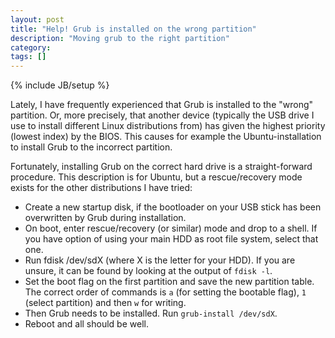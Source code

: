 ```yaml
---
layout: post
title: "Help! Grub is installed on the wrong partition"
description: "Moving grub to the right partition"
category: 
tags: []
---
```

{% include JB/setup %}

Lately, I have frequently experienced that Grub is installed to the "wrong"
partition. Or, more precisely, that another device (typically the USB drive I
use to install different Linux distributions from) has given the highest
priority (lowest index) by the BIOS. This causes for example the
Ubuntu-installation to install Grub to the incorrect partition.

Fortunately, installing Grub on the correct hard drive is a straight-forward
procedure. This description is for Ubuntu, but a rescue/recovery mode exists for
the other distributions I have tried:

* Create a new startup disk, if the bootloader on your USB stick has been
  overwritten by Grub during installation.
* On boot, enter rescue/recovery (or similar) mode and drop to a shell. If you have option of
  using your main HDD as root file system, select that one.
* Run fdisk /dev/sdX (where X is the letter for your HDD). If you are unsure, it
  can be found by looking at the output of `fdisk -l`.
* Set the boot flag on the first partition and save the new partition table. The
  correct order of commands is `a` (for setting the bootable flag), `1` (select
  partition) and then `w` for writing.
* Then Grub needs to be installed. Run `grub-install /dev/sdX`.
* Reboot and all should be well.
